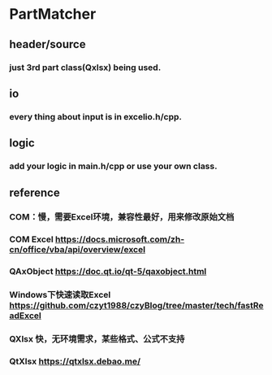# PartMatcher

## header/source
### just 3rd part class(Qxlsx) being used.

## io
### every thing about input is in excelio.h/cpp.

## logic
### add your logic in main.h/cpp or use your own class.

## reference
### COM：慢，需要Excel环境，兼容性最好，用来修改原始文档
### COM Excel https://docs.microsoft.com/zh-cn/office/vba/api/overview/excel
### QAxObject https://doc.qt.io/qt-5/qaxobject.html
### Windows下快速读取Excel https://github.com/czyt1988/czyBlog/tree/master/tech/fastReadExcel 
### QXlsx 快，无环境需求，某些格式、公式不支持
### QtXlsx https://qtxlsx.debao.me/




